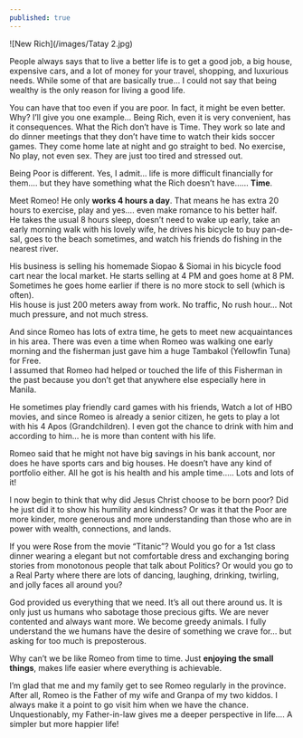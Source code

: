 ```yaml
---
published: true
---
```

![New Rich](/images/Tatay 2.jpg)

People always says that to live a better life is to get a good job, a big house, expensive cars, and a lot of money for your travel, shopping, and luxurious needs.
While some of that are basically true… I could not say that being wealthy is the only reason for living a good life.

You can have that too even if you are poor. In fact, it might be even better. Why? I’ll give you one example…
Being Rich, even it is very convenient, has it consequences. What the Rich don’t have is Time. They work so late and do dinner meetings that they don’t have time to watch their kids soccer games.   They come home late at night and go straight to bed. No exercise, No play, not even sex. They are just too tired and stressed out.

Being Poor is different. Yes, I admit… life is more difficult financially for them…. but they have something what the Rich doesn’t have…… **Time**. 

Meet Romeo! He only **works 4 hours a day**. That means he has extra 20 hours to exercise, play and yes…. even make romance to his better half.   
He takes the usual 8 hours sleep, doesn’t need to wake up early, take an early morning walk with his lovely wife, he drives his bicycle to buy pan-de-sal, goes to the beach sometimes, and watch his friends do fishing in the nearest river.

His business is selling his homemade Siopao & Siomai in his bicycle food cart near the local market. He starts selling at 4 PM and goes home at 8 PM. Sometimes he goes home earlier if there is no more stock to sell (which is often).   
His house is just 200 meters away from work. No traffic, No rush hour…
Not much pressure, and not much stress.

And since Romeo has lots of extra time, he gets to meet new acquaintances in his area. There was even a time when Romeo was walking one early morning and the fisherman just gave him a huge Tambakol (Yellowfin Tuna) for Free.   
I assumed that Romeo had helped or touched the life of this Fisherman in the past because you don’t get that anywhere else especially here in Manila.

He sometimes play friendly card games with his friends, Watch a lot of HBO movies, and since Romeo is already a senior citizen, he gets to play a lot with his 4 Apos (Grandchildren).
I even got the chance to drink with him and according to him… he is more than content with his life.

Romeo said that he might not have big savings in his bank account, nor does he have sports cars and big houses. He doesn’t have any kind of portfolio either. All he got is his health and his ample time….. Lots and lots of it!

I now begin to think that why did Jesus Christ choose to be born poor? Did he just did it to show his humility and kindness? Or was it that the Poor are more kinder, more generous and more understanding than those who are in power with wealth, connections, and lands.

If you were Rose from the movie “Titanic”? Would you go for a 1st class dinner wearing a elegant but not comfortable dress and exchanging boring stories from monotonous people that talk about Politics?
Or would you go to a Real Party where there are lots of dancing, laughing, drinking, twirling, and jolly faces all around you?

God provided us everything that we need. It’s all out there around us. It is only just us humans who sabotage those precious gifts. We are never contented and always want more. We become greedy animals.
I fully understand the we humans have the desire of something we crave for… but asking for too much is preposterous.

Why can’t we be like Romeo from time to time. Just **enjoying the small things**, makes life easier where everything is achievable.

I’m glad that me and my family get to see Romeo regularly in the province. After all, Romeo is the Father of my wife and Granpa of my two kiddos.
I always make it a point to go visit him when we have the chance. Unquestionably, my Father-in-law gives me a deeper perspective in life…. A simpler but more happier life!